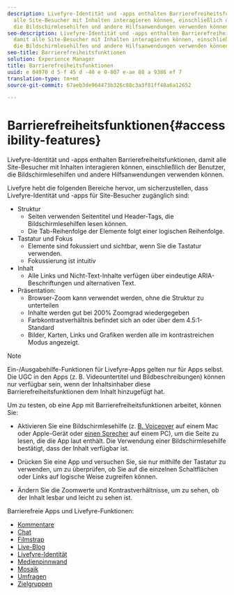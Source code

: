 ```yaml
---
description: Livefyre-Identität und -apps enthalten Barrierefreiheitsfunktionen, damit
  alle Site-Besucher mit Inhalten interagieren können, einschließlich der Benutzer,
  die Bildschirmlesehilfen und andere Hilfsanwendungen verwenden können.
seo-description: Livefyre-Identität und -apps enthalten Barrierefreiheitsfunktionen,
  damit alle Site-Besucher mit Inhalten interagieren können, einschließlich der Benutzer,
  die Bildschirmlesehilfen und andere Hilfsanwendungen verwenden können.
seo-title: Barrierefreiheitsfunktionen
solution: Experience Manager
title: Barrierefreiheitsfunktionen
uuid: e 04970 d 5-f 45 d -40 e 0-807 e-ae 88 a 9386 ef 7
translation-type: tm+mt
source-git-commit: 67aeb3de964473b326c88c3a3f81ff48a6a12652

---
```



# Barrierefreiheitsfunktionen{#accessibility-features}

Livefyre-Identität und -apps enthalten Barrierefreiheitsfunktionen, damit alle Site-Besucher mit Inhalten interagieren können, einschließlich der Benutzer, die Bildschirmlesehilfen und andere Hilfsanwendungen verwenden können.

Livefyre hebt die folgenden Bereiche hervor, um sicherzustellen, dass Livefyre-Identität und -apps für Site-Besucher zugänglich sind:

* Struktur
   * Seiten verwenden Seitentitel und Header-Tags, die Bildschirmlesehilfen lesen können.
   * Die Tab-Reihenfolge der Elemente folgt einer logischen Reihenfolge.
* Tastatur und Fokus
   * Elemente sind fokussiert und sichtbar, wenn Sie die Tastatur verwenden.
   * Fokussierung ist intuitiv
* Inhalt
   * Alle Links und Nicht-Text-Inhalte verfügen über eindeutige ARIA-Beschriftungen und alternativen Text.
* Präsentation:
   * Browser-Zoom kann verwendet werden, ohne die Struktur zu unterteilen
   * Inhalte werden gut bei 200% Zoomgrad wiedergegeben
   * Farbkontrastverhältnis befindet sich an oder über dem 4.5:1-Standard
   * Bilder, Karten, Links und Grafiken werden alle im kontrastreichen Modus angezeigt.

>[!NOTE]
>
>Ein-/Ausgabehilfe-Funktionen für Livefyre-Apps gelten nur für Apps selbst. Die UGC in den Apps (z. B. Videountertitel und Bildbeschreibungen) können nur verfügbar sein, wenn der Inhaltsinhaber diese Barrierefreiheitsfunktionen dem Inhalt hinzugefügt hat.

Um zu testen, ob eine App mit Barrierefreiheitsfunktionen arbeitet, können Sie:

* Aktivieren Sie eine Bildschirmlesehilfe (z. [B. Voiceover](https://www.apple.com/accessibility/mac/vision/) auf einem Mac oder Apple-Gerät oder [einen Sprecher](https://www.microsoft.com/en-us/accessibility/windows) auf einem PC), um die Seite zu lesen, die die App laut enthält. Die Verwendung einer Bildschirmlesehilfe bestätigt, dass der Inhalt verfügbar ist.

* Drücken Sie eine App und versuchen Sie, sie nur mithilfe der Tastatur zu verwenden, um zu überprüfen, ob Sie auf die einzelnen Schaltflächen oder Links auf logische Weise zugreifen können.
* Ändern Sie die Zoomwerte und Kontrastverhältnisse, um zu sehen, ob der Inhalt lesbar und leicht zu sehen ist.

Barrierefreie Apps und Livefyre-Funktionen:

* [Kommentare](/help/using/c-about-apps/c-comments/c-comments.md)
* [Chat](../c-about-apps/c-chat-app/c-chat-app.md#c_chat_app)
* [Filmstrap](../c-about-apps/c-filmstrip-app/c-filmstrip-app.md#concept_jpc_n2j_jbb)
* [Live-Blog](../c-about-apps/c-liveblog-app/c-liveblog-app.md#c_liveblog_app)
* [Livefyre-Identität](/help/implementation/t-about-identity-integration/t-about-identity-integration.md)
* [Medienpinnwand](../c-about-apps/c-media-wall-app/c-media-wall-app.md#c_media_wall_app)
* [Mosaik](../c-about-apps/c-mosaic-app/c-mosaic-app.md#c_mosaic_app)
* [Umfragen](../c-about-apps/c-polls-app/c-polls-app.md#c_polls_app)
* [Zielgruppen](../c-about-apps/c-sidenotes-app/c-sidenotes-app.md#c_sidenotes_app)

